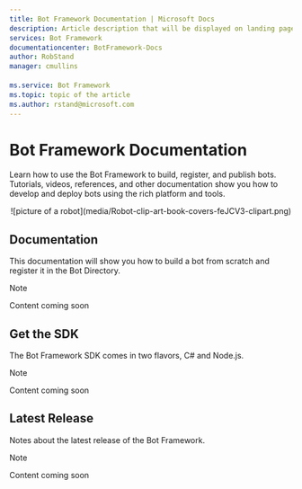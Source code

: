 ```yaml
---
title: Bot Framework Documentation | Microsoft Docs
description: Article description that will be displayed on landing pages and in most search results
services: Bot Framework
documentationcenter: BotFramework-Docs
author: RobStand
manager: cmullins

ms.service: Bot Framework
ms.topic: topic of the article
ms.author: rstand@microsoft.com
---
```

# Bot Framework Documentation

Learn how to use the Bot Framework to build, register, and publish bots. Tutorials, videos, references, and other documentation show you how to develop and deploy bots using the rich platform and tools.

<div style="text-align:center" markdown="1">
![picture of a robot](media/Robot-clip-art-book-covers-feJCV3-clipart.png)
</div>

## Documentation
This documentation will show you how to build a bot from scratch and register it in the Bot Directory.
> [!NOTE]
> Content coming soon

## Get the SDK
The Bot Framework SDK comes in two flavors, C# and Node.js.
> [!NOTE]
> Content coming soon

## Latest Release
Notes about the latest release of the Bot Framework.
> [!NOTE]
> Content coming soon
